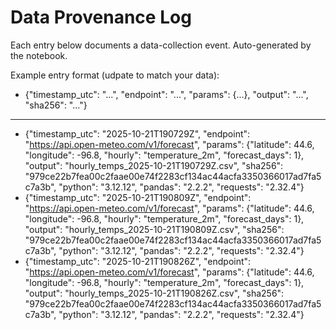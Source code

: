 # Data Provenance Log
Each entry below documents a data-collection event.
Auto-generated by the notebook.

Example entry format (udpate to match your data):
- {"timestamp_utc": "...", "endpoint": "...", "params": {...}, "output": "...", "sha256": "..."}

---

- {"timestamp_utc": "2025-10-21T190729Z", "endpoint": "https://api.open-meteo.com/v1/forecast", "params": {"latitude": 44.6, "longitude": -96.8, "hourly": "temperature_2m", "forecast_days": 1}, "output": "hourly_temps_2025-10-21T190729Z.csv", "sha256": "979ce22b7fea00c2faae00e74f2283cf134ac44acfa3350366017ad7fa5c7a3b", "python": "3.12.12", "pandas": "2.2.2", "requests": "2.32.4"}
- {"timestamp_utc": "2025-10-21T190809Z", "endpoint": "https://api.open-meteo.com/v1/forecast", "params": {"latitude": 44.6, "longitude": -96.8, "hourly": "temperature_2m", "forecast_days": 1}, "output": "hourly_temps_2025-10-21T190809Z.csv", "sha256": "979ce22b7fea00c2faae00e74f2283cf134ac44acfa3350366017ad7fa5c7a3b", "python": "3.12.12", "pandas": "2.2.2", "requests": "2.32.4"}
- {"timestamp_utc": "2025-10-21T190826Z", "endpoint": "https://api.open-meteo.com/v1/forecast", "params": {"latitude": 44.6, "longitude": -96.8, "hourly": "temperature_2m", "forecast_days": 1}, "output": "hourly_temps_2025-10-21T190826Z.csv", "sha256": "979ce22b7fea00c2faae00e74f2283cf134ac44acfa3350366017ad7fa5c7a3b", "python": "3.12.12", "pandas": "2.2.2", "requests": "2.32.4"}